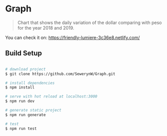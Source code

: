 # Graph

> Chart that shows the daily variation of the dollar comparing with peso for the year 2018 and 2019.

You can check it on: https://friendly-lumiere-3c36e8.netlify.com/

## Build Setup

```bash

# download project
$ git clone https://github.com/SewerynW/Graph.git

# install dependencies
$ npm install

# serve with hot reload at localhost:3000
$ npm run dev

# generate static project
$ npm run generate

# test
$ npm run test
```

